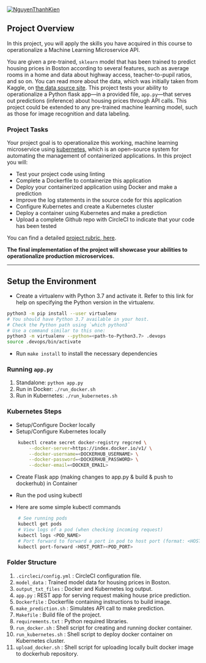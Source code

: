 [![NguyenThanhKien](https://circleci.com/gh/NguyenThanhKien/UdacityProject4.svg?style=svg)](https://app.circleci.com/pipelines/github/NguyenThanhKien/UdacityProject4)

## Project Overview

In this project, you will apply the skills you have acquired in this course to operationalize a Machine Learning Microservice API. 

You are given a pre-trained, `sklearn` model that has been trained to predict housing prices in Boston according to several features, such as average rooms in a home and data about highway access, teacher-to-pupil ratios, and so on. You can read more about the data, which was initially taken from Kaggle, on [the data source site](https://www.kaggle.com/c/boston-housing). This project tests your ability to operationalize a Python flask app—in a provided file, `app.py`—that serves out predictions (inference) about housing prices through API calls. This project could be extended to any pre-trained machine learning model, such as those for image recognition and data labeling.

### Project Tasks

Your project goal is to operationalize this working, machine learning microservice using [kubernetes](https://kubernetes.io/), which is an open-source system for automating the management of containerized applications. In this project you will:
* Test your project code using linting
* Complete a Dockerfile to containerize this application
* Deploy your containerized application using Docker and make a prediction
* Improve the log statements in the source code for this application
* Configure Kubernetes and create a Kubernetes cluster
* Deploy a container using Kubernetes and make a prediction
* Upload a complete Github repo with CircleCI to indicate that your code has been tested

You can find a detailed [project rubric, here](https://review.udacity.com/#!/rubrics/2576/view).

**The final implementation of the project will showcase your abilities to operationalize production microservices.**

---

## Setup the Environment

* Create a virtualenv with Python 3.7 and activate it. Refer to this link for help on specifying the Python version in the virtualenv. 
```bash
python3 -m pip install --user virtualenv
# You should have Python 3.7 available in your host. 
# Check the Python path using `which python3`
# Use a command similar to this one:
python3 -m virtualenv --python=<path-to-Python3.7> .devops
source .devops/bin/activate
```
* Run `make install` to install the necessary dependencies

### Running `app.py`

1. Standalone:  `python app.py`
2. Run in Docker:  `./run_docker.sh`
3. Run in Kubernetes:  `./run_kubernetes.sh`

### Kubernetes Steps

* Setup/Configure Docker locally
* Setup/Configure Kubernetes locally
```bash
    kubectl create secret docker-registry regcred \
        --docker-server=https://index.docker.io/v1/ \
        --docker-username=<DOCKERHUB_USERNAME> \
        --docker-password=<DOCKERHUB_PASSWORD> \
        --docker-email=<DOCKER_EMAIL>
  ```
* Create Flask app (making changes to app.py & build & push to dockerhub) in Container
* Run the pod using kubectl

* Here are some simple kubectl commands
```bash
    # See running pods
    kubectl get pods
    # View logs of a pod (when checking incoming request)
    kubectl logs <POD_NAME>
    # Port forward to forward a port in pod to host port (format: <HOST_PORT><POD_PORT>)
    kubectl port-forward <HOST_PORT><POD_PORT>
  ```

### Folder Structure
1. `.circleci/config.yml` : CircleCI configuration file.
2. `model_data` : Trained model data for housing prices in Boston.
3. `output_txt_files` : Docker and Kubernetes log output.
4. `app.py` : REST app for serving request making house price prediction.
5. `Dockerfile` : Dockerfile containing instructions to build image.
6. `make_prediction.sh` : Simulates API call to make prediction.
7. `Makefile` : Build file of the project.
8. `requirements.txt` : Python required libraries.
9. `run_docker.sh` : Shell script for creating and running docker container.
10. `run_kubernetes.sh` : Shell script to deploy docker container on Kubernetes cluster.
11. `upload_docker.sh` : Shell script for uploading locally built docker image to dockerhub repository.